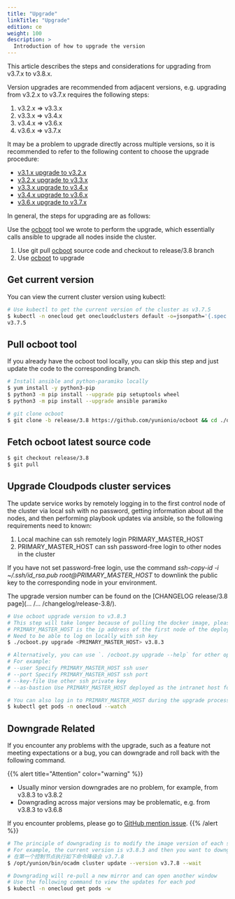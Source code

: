 ```yaml
---
title: "Upgrade"
linkTitle: "Upgrade"
edition: ce
weight: 100
description: >
  Introduction of how to upgrade the version
---
```


This article describes the steps and considerations for upgrading from v3.7.x to v3.8.x.

Version upgrades are recommended from adjacent versions, e.g. upgrading from v3.2.x to v3.7.x requires the following steps:

1. v3.2.x => v3.3.x
2. v3.3.x => v3.4.x
3. v3.4.x => v3.6.x
4. v3.6.x => v3.7.x

It may be a problem to upgrade directly across multiple versions, so it is recommended to refer to the following content to choose the upgrade procedure:

- [v3.1.x upgrade to v3.2.x](https://www.cloudpods.org/v3.2/docs/setup/upgrade)
- [v3.2.x upgrade to v3.3.x](https://www.cloudpods.org/v3.3/docs/setup/upgrade)
- [v3.3.x upgrade to v3.4.x](https://www.cloudpods.org/v3.4/docs/setup/upgrade)
- [v3.4.x upgrade to v3.6.x](https://www.cloudpods.org/v3.6/zh/docs/setup/upgrade)
- [v3.6.x upgrade to v3.7.x](https://www.cloudpods.org/v3.7/zh/docs/setup/upgrade)

In general, the steps for upgrading are as follows:

Use the [ocboot](https://github.com/yunionio/ocboot) tool we wrote to perform the upgrade, which essentially calls ansible to upgrade all nodes inside the cluster.

1. Use git pull [ocboot](https://github.com/yunionio/ocboot) source code and checkout to release/3.8 branch
2. Use [ocboot](https://github.com/yunionio/ocboot) to upgrade

## Get current version

You can view the current cluster version using kubectl:

```bash
# Use kubectl to get the current version of the cluster as v3.7.5
$ kubectl -n onecloud get onecloudclusters default -o=jsonpath='{.spec.version}'
v3.7.5
```

## Pull ocboot tool

If you already have the ocboot tool locally, you can skip this step and just update the code to the corresponding branch.

```bash
# Install ansible and python-paramiko locally
$ yum install -y python3-pip
$ python3 -m pip install --upgrade pip setuptools wheel
$ python3 -m pip install --upgrade ansible paramiko

# git clone ocboot
$ git clone -b release/3.8 https://github.com/yunionio/ocboot && cd ./ocboot
```

## Fetch ocboot latest source code

```bash
$ git checkout release/3.8
$ git pull
```

## Upgrade Cloudpods cluster services

The update service works by remotely logging in to the first control node of the cluster via local ssh with no password, getting information about all the nodes, and then performing playbook updates via ansible, so the following requirements need to known:

1. Local machine can ssh remotely login PRIMARY_MASTER_HOST
2. PRIMARY_MASTER_HOST can ssh password-free login to other nodes in the cluster

If you have not set password-free login, use the command *ssh-copy-id -i ~/.ssh/id_rsa.pub root@PRIMARY_MASTER_HOST* to downlink the public key to the corresponding node in your environment.

The upgrade version number can be found on the [CHANGELOG release/3.8 page](... /... /changelog/release-3.8/).

```bash
# Use ocboot upgrade version to v3.8.3
# This step will take longer because of pulling the docker image, please be patient
# PRIMARY_MASTER_HOST is the ip address of the first node of the deployed cluster
# Need to be able to log on locally with ssh key
$ ./ocboot.py upgrade <PRIMARY_MASTER_HOST> v3.8.3

# Alternatively, you can use `. /ocboot.py upgrade --help` for other optional parameters
# For example:
# --user Specify PRIMARY_MASTER_HOST ssh user
# --port Specify PRIMARY_MASTER_HOST ssh port
# --key-file Use other ssh private key
# --as-bastion Use PRIMARY_MASTER_HOST deployed as the intranet host for the bastion

# You can also log in to PRIMARY_MASTER_HOST during the upgrade process and use kubectl to view the upgrade status of the corresponding pods
$ kubectl get pods -n onecloud --watch
```

## Downgrade Related

If you encounter any problems with the upgrade, such as a feature not meeting expectations or a bug, you can downgrade and roll back with the following command.

{{% alert title="Attention" color="warning" %}}
- Usually minor version downgrades are no problem, for example, from v3.8.3 to v3.8.2
- Downgrading across major versions may be problematic, e.g. from v3.8.3 to v3.6.8

If you encounter problems, please go to [GitHub mention issue](https://github.com/yunionio/cloudpods/issues).
{{% /alert %}}

```bash
# The principle of downgrading is to modify the image version of each service
# For example, the current version is v3.8.3 and then you want to downgrade to v3.7.8
# 在第一个控制节点执行如下命令降级会 v3.7.8
$ /opt/yunion/bin/ocadm cluster update --version v3.7.8 --wait

# Downgrading will re-pull a new mirror and can open another window
# Use the following command to view the updates for each pod
$ kubectl -n onecloud get pods -w
```
